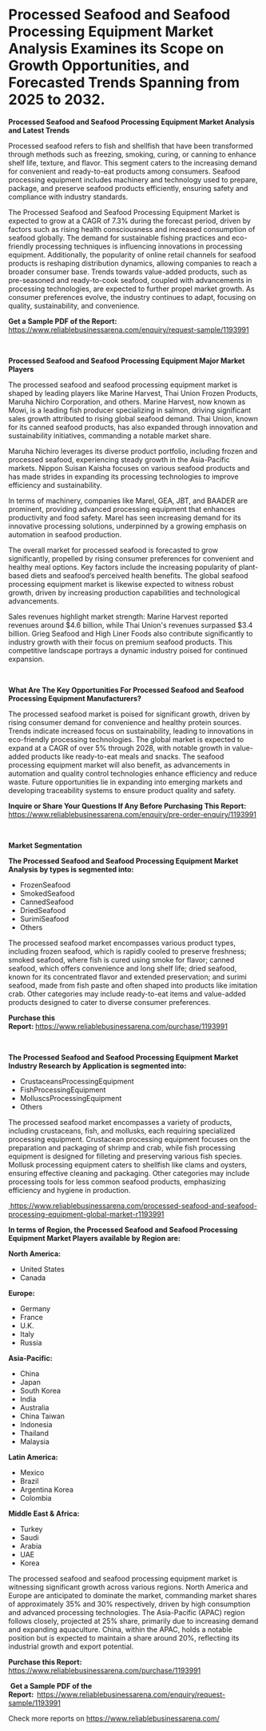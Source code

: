 <p><h1>Processed Seafood and Seafood Processing Equipment Market Analysis Examines its Scope on Growth Opportunities, and Forecasted Trends Spanning from 2025 to 2032.</h1></p><p><strong>Processed Seafood and Seafood Processing Equipment Market Analysis and Latest Trends</strong></p>
<p><p>Processed seafood refers to fish and shellfish that have been transformed through methods such as freezing, smoking, curing, or canning to enhance shelf life, texture, and flavor. This segment caters to the increasing demand for convenient and ready-to-eat products among consumers. Seafood processing equipment includes machinery and technology used to prepare, package, and preserve seafood products efficiently, ensuring safety and compliance with industry standards.</p><p>The Processed Seafood and Seafood Processing Equipment Market is expected to grow at a CAGR of 7.3% during the forecast period, driven by factors such as rising health consciousness and increased consumption of seafood globally. The demand for sustainable fishing practices and eco-friendly processing techniques is influencing innovations in processing equipment. Additionally, the popularity of online retail channels for seafood products is reshaping distribution dynamics, allowing companies to reach a broader consumer base. Trends towards value-added products, such as pre-seasoned and ready-to-cook seafood, coupled with advancements in processing technologies, are expected to further propel market growth. As consumer preferences evolve, the industry continues to adapt, focusing on quality, sustainability, and convenience.</p></p>
<p><strong>Get a Sample PDF of the Report:&nbsp;</strong> <a href="https://www.reliablebusinessarena.com/enquiry/request-sample/1193991?utm_campaign=2454&utm_medium=2&utm_source=Github&utm_content=ia&utm_term=22032025&utm_id=processed-seafood-and-seafood-processing-equipment">https://www.reliablebusinessarena.com/enquiry/request-sample/1193991</a></p>
<p>&nbsp;</p>
<p><strong>Processed Seafood and Seafood Processing Equipment Major Market Players</strong></p>
<p><p>The processed seafood and seafood processing equipment market is shaped by leading players like Marine Harvest, Thai Union Frozen Products, Maruha Nichiro Corporation, and others. Marine Harvest, now known as Mowi, is a leading fish producer specializing in salmon, driving significant sales growth attributed to rising global seafood demand. Thai Union, known for its canned seafood products, has also expanded through innovation and sustainability initiatives, commanding a notable market share.</p><p>Maruha Nichiro leverages its diverse product portfolio, including frozen and processed seafood, experiencing steady growth in the Asia-Pacific markets. Nippon Suisan Kaisha focuses on various seafood products and has made strides in expanding its processing technologies to improve efficiency and sustainability.</p><p>In terms of machinery, companies like Marel, GEA, JBT, and BAADER are prominent, providing advanced processing equipment that enhances productivity and food safety. Marel has seen increasing demand for its innovative processing solutions, underpinned by a growing emphasis on automation in seafood production.</p><p>The overall market for processed seafood is forecasted to grow significantly, propelled by rising consumer preferences for convenient and healthy meal options. Key factors include the increasing popularity of plant-based diets and seafood’s perceived health benefits. The global seafood processing equipment market is likewise expected to witness robust growth, driven by increasing production capabilities and technological advancements.</p><p>Sales revenues highlight market strength: Marine Harvest reported revenues around $4.6 billion, while Thai Union's revenues surpassed $3.4 billion. Grieg Seafood and High Liner Foods also contribute significantly to industry growth with their focus on premium seafood products. This competitive landscape portrays a dynamic industry poised for continued expansion.</p></p>
<p>&nbsp;</p>
<p><strong>What Are The Key Opportunities For Processed Seafood and Seafood Processing Equipment Manufacturers?</strong></p>
<p><p>The processed seafood market is poised for significant growth, driven by rising consumer demand for convenience and healthy protein sources. Trends indicate increased focus on sustainability, leading to innovations in eco-friendly processing technologies. The global market is expected to expand at a CAGR of over 5% through 2028, with notable growth in value-added products like ready-to-eat meals and snacks. The seafood processing equipment market will also benefit, as advancements in automation and quality control technologies enhance efficiency and reduce waste. Future opportunities lie in expanding into emerging markets and developing traceability systems to ensure product quality and safety.</p></p>
<p><strong>Inquire or Share Your Questions If Any Before Purchasing This Report:</strong> <a href="https://www.reliablebusinessarena.com/enquiry/pre-order-enquiry/1193991?utm_campaign=2454&utm_medium=2&utm_source=Github&utm_content=ia&utm_term=22032025&utm_id=processed-seafood-and-seafood-processing-equipment">https://www.reliablebusinessarena.com/enquiry/pre-order-enquiry/1193991</a></p>
<p>&nbsp;</p>
<p><strong>Market Segmentation</strong></p>
<p><strong>The Processed Seafood and Seafood Processing Equipment Market Analysis by types is segmented into:</strong></p>
<p><ul><li>FrozenSeafood</li><li>SmokedSeafood</li><li>CannedSeafood</li><li>DriedSeafood</li><li>SurimiSeafood</li><li>Others</li></ul></p>
<p><p>The processed seafood market encompasses various product types, including frozen seafood, which is rapidly cooled to preserve freshness; smoked seafood, where fish is cured using smoke for flavor; canned seafood, which offers convenience and long shelf life; dried seafood, known for its concentrated flavor and extended preservation; and surimi seafood, made from fish paste and often shaped into products like imitation crab. Other categories may include ready-to-eat items and value-added products designed to cater to diverse consumer preferences.</p></p>
<p><strong>Purchase this Report:&nbsp;</strong><a href="https://www.reliablebusinessarena.com/purchase/1193991?utm_campaign=2454&utm_medium=2&utm_source=Github&utm_content=ia&utm_term=22032025&utm_id=processed-seafood-and-seafood-processing-equipment">https://www.reliablebusinessarena.com/purchase/1193991</a></p>
<p>&nbsp;</p>
<p><strong>The Processed Seafood and Seafood Processing Equipment Market Industry Research by Application is segmented into:</strong></p>
<p><ul><li>CrustaceansProcessingEquipment</li><li>FishProcessingEquipment</li><li>MolluscsProcessingEquipment</li><li>Others</li></ul></p>
<p><p>The processed seafood market encompasses a variety of products, including crustaceans, fish, and mollusks, each requiring specialized processing equipment. Crustacean processing equipment focuses on the preparation and packaging of shrimp and crab, while fish processing equipment is designed for filleting and preserving various fish species. Mollusk processing equipment caters to shellfish like clams and oysters, ensuring effective cleaning and packaging. Other categories may include processing tools for less common seafood products, emphasizing efficiency and hygiene in production.</p></p>
<p><a href="https://www.reliablebusinessarena.com/processed-seafood-and-seafood-processing-equipment-global-market-r1193991?utm_campaign=2454&utm_medium=2&utm_source=Github&utm_content=ia&utm_term=22032025&utm_id=processed-seafood-and-seafood-processing-equipment">&nbsp;https://www.reliablebusinessarena.com/processed-seafood-and-seafood-processing-equipment-global-market-r1193991</a></p>
<p><strong>In terms of Region, the Processed Seafood and Seafood Processing Equipment Market Players available by Region are:</strong></p>
<p>
    <p> <strong> North America: </strong>
        <ul>
            <li>United States</li>
            <li>Canada</li>
        </ul>
        </p> 
    <p> <strong> Europe: </strong>
        <ul>
            <li>Germany</li>
            <li>France</li>
            <li>U.K.</li>
            <li>Italy</li>
            <li>Russia</li>
        </ul>
        </p> 
    <p> <strong> Asia-Pacific: </strong>
        <ul>
            <li>China</li>
            <li>Japan</li>
            <li>South Korea</li>
            <li>India</li>
            <li>Australia</li>
            <li>China Taiwan</li>
            <li>Indonesia</li>
            <li>Thailand</li>
            <li>Malaysia</li>
        </ul>
        </p> 
    <p> <strong> Latin America: </strong>
        <ul>
            <li>Mexico</li>
            <li>Brazil</li>
            <li>Argentina Korea</li>
            <li>Colombia</li>
        </ul>
        </p> 
    <p> <strong> Middle East & Africa: </strong>
        <ul>
            <li>Turkey</li>
            <li>Saudi</li>
            <li>Arabia</li>
            <li>UAE</li>
            <li>Korea</li>
        </ul>
    </p>
    </p>
<p><p>The processed seafood and seafood processing equipment market is witnessing significant growth across various regions. North America and Europe are anticipated to dominate the market, commanding market shares of approximately 35% and 30% respectively, driven by high consumption and advanced processing technologies. The Asia-Pacific (APAC) region follows closely, projected at 25% share, primarily due to increasing demand and expanding aquaculture. China, within the APAC, holds a notable position but is expected to maintain a share around 20%, reflecting its industrial growth and export potential.</p></p>
<p><strong>Purchase this Report: </strong><a href="https://www.reliablebusinessarena.com/purchase/1193991?utm_campaign=2454&utm_medium=2&utm_source=Github&utm_content=ia&utm_term=22032025&utm_id=processed-seafood-and-seafood-processing-equipment">https://www.reliablebusinessarena.com/purchase/1193991</a></p>
<p>&nbsp;<strong>Get a Sample PDF of the Report:&nbsp;&nbsp;</strong><a href="https://www.reliablebusinessarena.com/enquiry/request-sample/1193991?utm_campaign=2454&utm_medium=2&utm_source=Github&utm_content=ia&utm_term=22032025&utm_id=processed-seafood-and-seafood-processing-equipment">https://www.reliablebusinessarena.com/enquiry/request-sample/1193991</a></p>
<p><strong></strong></p>
<p>Check more reports on <a href="https://www.reliablebusinessarena.com/?utm_campaign=2454&utm_medium=2&utm_source=Github&utm_content=ia&utm_term=22032025&utm_id=processed-seafood-and-seafood-processing-equipment">https://www.reliablebusinessarena.com/</a></p>